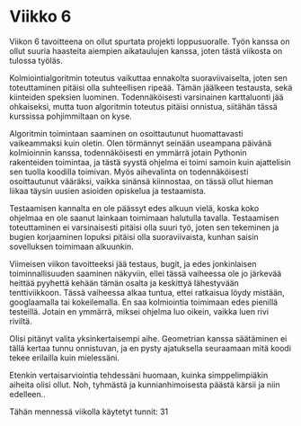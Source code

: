 # Viikko 6

Viikon 6 tavoitteena on ollut spurtata projekti loppusuoralle. Työn kanssa on ollut suuria haasteita aiempien aikataulujen kanssa, joten tästä viikosta on tulossa työläs.

Kolmiointialgoritmin toteutus vaikuttaa ennakolta suoraviivaiselta, joten sen toteuttaminen pitäisi olla suhteellisen ripeää. Tämän jäälkeen testausta, sekä kiinteiden speksien luominen. Todennäköisesti varsinainen karttaluonti jää ohkaiseksi, mutta tuon algoritmin toteutus pitäisi onnistua, siitähän tässä kurssissa pohjimmiltaan on kyse.

Algoritmin toimintaan saaminen on osoittautunut huomattavasti vaikeammaksi kuin oletin. Olen törmännyt seinään useampana päivänä kolmioinnin kanssa, todennäköisesti en ymmärrä jotain Pythonin rakenteiden toimintaa, ja tästä syystä ohjelma ei toimi samoin kuin ajattelisin sen tuolla koodilla toimivan. Myös aihevalinta on todennäköisesti osoittautunut vääräksi, vaikka sinänsä kiinnostaa, on tässä ollut hieman liikaa täysin uusien asioiden opiskelua ja testaamista.

Testaamisen kannalta en ole päässyt edes alkuun vielä, koska koko ohjelmaa en ole saanut lainkaan toimimaan halutulla tavalla. Testaamisen toteuttaminen ei varsinaisesti pitäisi olla suuri työ, joten sen tekeminen ja bugien korjaaminen lopuksi pitäisi olla suoraviivaista, kunhan saisin sovelluksen toimimaan alkuunkin.

Viimeisen viikon tavoitteeksi jää testaus, bugit, ja edes jonkinlaisen toiminnallisuuden saaminen näkyviin, ellei tässä vaiheessa ole jo järkevää heittää pyyhettä kehään tämän osalta ja keskittyä lähestyvään tenttiviikkoon. Tässä vaiheessa alkaa tuntua, ettei ratkaisua löydy mistään, googlaamalla tai kokeilemalla. En saa kolmiointia toimimaan edes pienillä testeillä. Jotain en ymmärrä, miksei ohjelma luo oikein, vaikka luen rivi riviltä.

Olisi pitänyt valita yksinkertaisempi aihe. Geometrian kanssa säätäminen ei tällä kertaa tunnu onnistuvan, ja en pysty ajatuksella seuraamaan mitä koodi tekee erilailla kuin mielessäni.

Etenkin vertaisarviointia tehdessäni huomaan, kuinka simppelimpiäkin aiheita olisi ollut. Noh, tyhmästä ja kunnianhimoisesta päästä kärsii ja niin edelleen..

Tähän mennessä viikolla käytetyt tunnit: 31